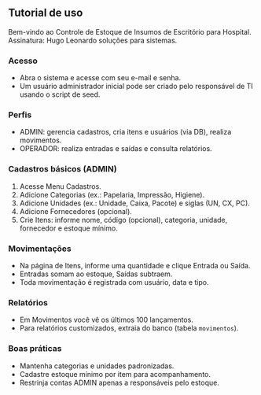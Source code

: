 ## Tutorial de uso

Bem-vindo ao Controle de Estoque de Insumos de Escritório para Hospital.
Assinatura: Hugo Leonardo soluções para sistemas.

### Acesso
- Abra o sistema e acesse com seu e-mail e senha.
- Um usuário administrador inicial pode ser criado pelo responsável de TI usando o script de seed.

### Perfis
- ADMIN: gerencia cadastros, cria itens e usuários (via DB), realiza movimentos.
- OPERADOR: realiza entradas e saídas e consulta relatórios.

### Cadastros básicos (ADMIN)
1. Acesse Menu Cadastros.
2. Adicione Categorias (ex.: Papelaria, Impressão, Higiene).
3. Adicione Unidades (ex.: Unidade, Caixa, Pacote) e siglas (UN, CX, PC).
4. Adicione Fornecedores (opcional).
5. Crie Itens: informe nome, código (opcional), categoria, unidade, fornecedor e estoque mínimo.

### Movimentações
- Na página de Itens, informe uma quantidade e clique Entrada ou Saída.
- Entradas somam ao estoque, Saídas subtraem.
- Toda movimentação é registrada com usuário, data e tipo.

### Relatórios
- Em Movimentos você vê os últimos 100 lançamentos.
- Para relatórios customizados, extraia do banco (tabela `movimentos`).

### Boas práticas
- Mantenha categorias e unidades padronizadas.
- Cadastre estoque mínimo por item para acompanhamento.
- Restrinja contas ADMIN apenas a responsáveis pelo estoque.


